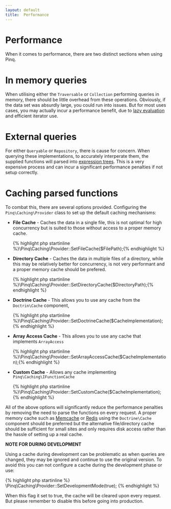 ```yaml
---
layout: default
title:  Performance
---
```

Performance
===========

When it comes to performance, there are two distinct sections when using Pinq.

In memory queries
=================

When utilising either the `Traversable` or `Collection` performing
queries in memory, there should be little overhead from these operations. Obviously,
if the data set was absurdly large, you could run into issues. But for most uses cases,
you may actually incur a performance benefit, due to [lazy evaluation](details.html) and 
efficient iterator use. 

External queries
================

For either `Queryable` or `Repository`, there is cause for concern. When
querying these implementations, to accurately interperate them, the supplied functions 
will parsed into [expression trees](expressions.html). This is a very expensive process and
can incur a significant performance penalties if not setup correctly. 

Caching parsed functions
========================

To combat this, there are several options provided. Configuring the `Pinq\Caching\Provider` class to
set up the default caching mechanisms:

 - **File Cache** - Caches the data in a single file, this is not optimal for high concurrency 
   but is suited to those without access to a proper memory cache.

   {% highlight php startinline %}\Pinq\Caching\Provider::SetFileCache($FilePath);{% endhighlight %}

 - **Directory Cache** - Caches the data in multiple files of a directory, while this may be
   relatively better for concurrency, is not very performant and a proper memory cache should be prefered.

   {% highlight php startinline %}\Pinq\Caching\Provider::SetDirectoryCache($DirectoryPath);{% endhighlight %}

 - **Doctrine Cache** - This allows you to use any cache from the `Doctrin\Cache` component,

   {% highlight php startinline %}\Pinq\Caching\Provider::SetDoctrineCache($CacheImplementation);{% endhighlight %}

 - **Array Access Cache** - This allows you to use any cache that implements `ArrayAccess`

   {% highlight php startinline %}\Pinq\Caching\Provider::SetArrayAccessCache($CacheImplementation);{% endhighlight %}

 - **Custom Cache** - Allows any cache implementing `Pinq\Caching\IFunctionCache`

   {% highlight php startinline %}\Pinq\Caching\Provider::SetCustomCache($CacheImplementation);{% endhighlight %}

All of the above options will significantly reduce the performance penalties by removing
the need to parse the functions on every request. A proper memory cache such as 
[Memcache](http://memcached.org/) or [Redis](http://redis.io/) using the `Doctrine\Cache` component 
should be preferred but the alternative file/directory cache should be sufficient 
for small sites and only requires disk access rather than the hassle of setting up a real cache.

**NOTE FOR DURING DEVELOPMENT**

Using a cache during development can be problematic as when queries are changed, they may be ignored
and continue to use the original version. To avoid this you can not configure a cache during the 
development phase or use:

{% highlight php startinline %}
\Pinq\Caching\Provider::SetDevelopmentMode(true);
{% endhighlight %}

When this flag it set to true, the cache will be cleared upon every request. But please remember to
disable this before going into production.